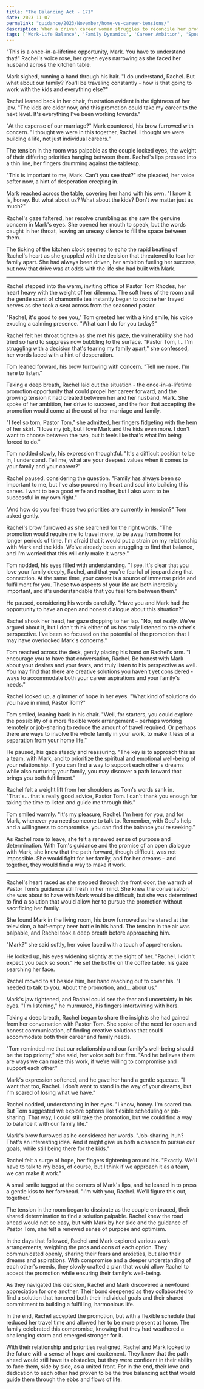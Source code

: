```yaml
---
title: "The Balancing Act - 171"
date: 2023-11-07
permalink: "guidance/2023/November/home-vs-career-tensions/"
description: When a driven career woman struggles to reconcile her professional aspirations with the demands of her family life, she seeks guidance from Pastor Tom Rhodes to find a harmonious balance and save her marriage.
tags: ['Work-Life Balance', 'Family Dynamics', 'Career Ambition', 'Spousal Support', 'Pastoral Guidance']
---
```

"This is a once-in-a-lifetime opportunity, Mark. You have to understand that!" Rachel's voice rose, her green eyes narrowing as she faced her husband across the kitchen table.

Mark sighed, running a hand through his hair. "I do understand, Rachel. But what about our family? You'll be traveling constantly - how is that going to work with the kids and everything else?"

Rachel leaned back in her chair, frustration evident in the tightness of her jaw. "The kids are older now, and this promotion could take my career to the next level. It's everything I've been working towards."

"At the expense of our marriage?" Mark countered, his brow furrowed with concern. "I thought we were in this together, Rachel. I thought we were building a life, not just individual careers."

The tension in the room was palpable as the couple locked eyes, the weight of their differing priorities hanging between them. Rachel's lips pressed into a thin line, her fingers drumming against the tabletop.

"This is important to me, Mark. Can't you see that?" she pleaded, her voice softer now, a hint of desperation creeping in.

Mark reached across the table, covering her hand with his own. "I know it is, honey. But what about us? What about the kids? Don't we matter just as much?"

Rachel's gaze faltered, her resolve crumbling as she saw the genuine concern in Mark's eyes. She opened her mouth to speak, but the words caught in her throat, leaving an uneasy silence to fill the space between them.

The ticking of the kitchen clock seemed to echo the rapid beating of Rachel's heart as she grappled with the decision that threatened to tear her family apart. She had always been driven, her ambition fueling her success, but now that drive was at odds with the life she had built with Mark.

***

Rachel stepped into the warm, inviting office of Pastor Tom Rhodes, her heart heavy with the weight of her dilemma. The soft hues of the room and the gentle scent of chamomile tea instantly began to soothe her frayed nerves as she took a seat across from the seasoned pastor.

"Rachel, it's good to see you," Tom greeted her with a kind smile, his voice exuding a calming presence. "What can I do for you today?"

Rachel felt her throat tighten as she met his gaze, the vulnerability she had tried so hard to suppress now bubbling to the surface. "Pastor Tom, I... I'm struggling with a decision that's tearing my family apart," she confessed, her words laced with a hint of desperation.

Tom leaned forward, his brow furrowing with concern. "Tell me more. I'm here to listen."

Taking a deep breath, Rachel laid out the situation - the once-in-a-lifetime promotion opportunity that could propel her career forward, and the growing tension it had created between her and her husband, Mark. She spoke of her ambition, her drive to succeed, and the fear that accepting the promotion would come at the cost of her marriage and family.

"I feel so torn, Pastor Tom," she admitted, her fingers fidgeting with the hem of her skirt. "I love my job, but I love Mark and the kids even more. I don't want to choose between the two, but it feels like that's what I'm being forced to do."

Tom nodded slowly, his expression thoughtful. "It's a difficult position to be in, I understand. Tell me, what are your deepest values when it comes to your family and your career?"

Rachel paused, considering the question. "Family has always been so important to me, but I've also poured my heart and soul into building this career. I want to be a good wife and mother, but I also want to be successful in my own right."

"And how do you feel those two priorities are currently in tension?" Tom asked gently.

Rachel's brow furrowed as she searched for the right words. "The promotion would require me to travel more, to be away from home for longer periods of time. I'm afraid that it would put a strain on my relationship with Mark and the kids. We've already been struggling to find that balance, and I'm worried that this will only make it worse."

Tom nodded, his eyes filled with understanding. "I see. It's clear that you love your family deeply, Rachel, and that you're fearful of jeopardizing that connection. At the same time, your career is a source of immense pride and fulfillment for you. These two aspects of your life are both incredibly important, and it's understandable that you feel torn between them."

He paused, considering his words carefully. "Have you and Mark had the opportunity to have an open and honest dialogue about this situation?"

Rachel shook her head, her gaze dropping to her lap. "No, not really. We've argued about it, but I don't think either of us has truly listened to the other's perspective. I've been so focused on the potential of the promotion that I may have overlooked Mark's concerns."

Tom reached across the desk, gently placing his hand on Rachel's arm. "I encourage you to have that conversation, Rachel. Be honest with Mark about your desires and your fears, and truly listen to his perspective as well. You may find that there are creative solutions you haven't yet considered - ways to accommodate both your career aspirations and your family's needs."

Rachel looked up, a glimmer of hope in her eyes. "What kind of solutions do you have in mind, Pastor Tom?"

Tom smiled, leaning back in his chair. "Well, for starters, you could explore the possibility of a more flexible work arrangement – perhaps working remotely or job-sharing to reduce the amount of travel required. Or perhaps there are ways to involve the whole family in your work, to make it less of a separation from your home life."

He paused, his gaze steady and reassuring. "The key is to approach this as a team, with Mark, and to prioritize the spiritual and emotional well-being of your relationship. If you can find a way to support each other's dreams while also nurturing your family, you may discover a path forward that brings you both fulfillment."

Rachel felt a weight lift from her shoulders as Tom's words sank in. "That's... that's really good advice, Pastor Tom. I can't thank you enough for taking the time to listen and guide me through this."

Tom smiled warmly. "It's my pleasure, Rachel. I'm here for you, and for Mark, whenever you need someone to talk to. Remember, with God's help and a willingness to compromise, you can find the balance you're seeking."

As Rachel rose to leave, she felt a renewed sense of purpose and determination. With Tom's guidance and the promise of an open dialogue with Mark, she knew that the path forward, though difficult, was not impossible. She would fight for her family, and for her dreams – and together, they would find a way to make it work.

***

Rachel's heart raced as she stepped through the front door, the warmth of Pastor Tom's guidance still fresh in her mind. She knew the conversation she was about to have with Mark would be difficult, but she was determined to find a solution that would allow her to pursue the promotion without sacrificing her family.

She found Mark in the living room, his brow furrowed as he stared at the television, a half-empty beer bottle in his hand. The tension in the air was palpable, and Rachel took a deep breath before approaching him.

"Mark?" she said softly, her voice laced with a touch of apprehension.

He looked up, his eyes widening slightly at the sight of her. "Rachel, I didn't expect you back so soon." He set the bottle on the coffee table, his gaze searching her face.

Rachel moved to sit beside him, her hand reaching out to cover his. "I needed to talk to you. About the promotion, and... about us."

Mark's jaw tightened, and Rachel could see the fear and uncertainty in his eyes. "I'm listening," he murmured, his fingers intertwining with hers.

Taking a deep breath, Rachel began to share the insights she had gained from her conversation with Pastor Tom. She spoke of the need for open and honest communication, of finding creative solutions that could accommodate both their career and family needs.

"Tom reminded me that our relationship and our family's well-being should be the top priority," she said, her voice soft but firm. "And he believes there are ways we can make this work, if we're willing to compromise and support each other."

Mark's expression softened, and he gave her hand a gentle squeeze. "I want that too, Rachel. I don't want to stand in the way of your dreams, but I'm scared of losing what we have."

Rachel nodded, understanding in her eyes. "I know, honey. I'm scared too. But Tom suggested we explore options like flexible scheduling or job-sharing. That way, I could still take the promotion, but we could find a way to balance it with our family life."

Mark's brow furrowed as he considered her words. "Job-sharing, huh? That's an interesting idea. And it might give us both a chance to pursue our goals, while still being there for the kids."

Rachel felt a surge of hope, her fingers tightening around his. "Exactly. We'll have to talk to my boss, of course, but I think if we approach it as a team, we can make it work."

A small smile tugged at the corners of Mark's lips, and he leaned in to press a gentle kiss to her forehead. "I'm with you, Rachel. We'll figure this out, together."

The tension in the room began to dissipate as the couple embraced, their shared determination to find a solution palpable. Rachel knew the road ahead would not be easy, but with Mark by her side and the guidance of Pastor Tom, she felt a renewed sense of purpose and optimism.

In the days that followed, Rachel and Mark explored various work arrangements, weighing the pros and cons of each option. They communicated openly, sharing their fears and anxieties, but also their dreams and aspirations. With compromise and a deeper understanding of each other's needs, they slowly crafted a plan that would allow Rachel to accept the promotion while ensuring their family's well-being.

As they navigated this decision, Rachel and Mark discovered a newfound appreciation for one another. Their bond deepened as they collaborated to find a solution that honored both their individual goals and their shared commitment to building a fulfilling, harmonious life.

In the end, Rachel accepted the promotion, but with a flexible schedule that reduced her travel time and allowed her to be more present at home. The family celebrated this compromise, knowing that they had weathered a challenging storm and emerged stronger for it.

With their relationship and priorities realigned, Rachel and Mark looked to the future with a sense of hope and excitement. They knew that the path ahead would still have its obstacles, but they were confident in their ability to face them, side by side, as a united front. For in the end, their love and dedication to each other had proven to be the true balancing act that would guide them through the ebbs and flows of life.

